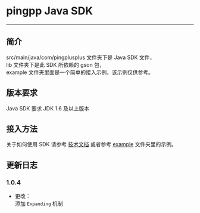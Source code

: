 pingpp Java SDK 
=================

****

## 简介

src/main/java/com/pingplusplus 文件夹下是 Java SDK 文件，<br>
lib 文件夹下是此 SDK 所依赖的 gson 包， <br>
example 文件夹里面是一个简单的接入示例，该示例仅供参考。

## 版本要求

Java SDK 要求 JDK 1.6 及以上版本

## 接入方法

关于如何使用 SDK 请参考 [技术文档](https://pingplusplus.com/document) 或者参考 [example](https://github.com/PingPlusPlus/pingpp-java/tree/master/example) 文件夹里的示例。

## 更新日志

### 1.0.4
* 更改：<br>
添加 `Expanding` 机制